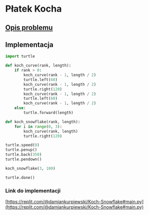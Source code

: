 # Płatek Kocha

## [Opis problemu](../../../../algorithms/fractals/koch-snowflake.md)

## Implementacja 

```python linenums="1"
import turtle

def koch_curve(rank, length):
    if rank > 0:
        koch_curve(rank - 1, length / 2)
        turtle.left(60)
        koch_curve(rank - 1, length / 2)
        turtle.right(120)
        koch_curve(rank - 1, length / 2)
        turtle.left(60)
        koch_curve(rank - 1, length / 2)
    else:
        turtle.forward(length)

def koch_snowflake(rank, length):
    for i in range(0, 3):
        koch_curve(rank, length)
        turtle.right(120)

turtle.speed(0)
turtle.penup()
turtle.back(350)
turtle.pendown()

koch_snowflake(3, 100)

turtle.done()
```

### Link do implementacji

[https://replit.com/@damiankurpiewski/Koch-Snowflake#main.py](https://replit.com/@damiankurpiewski/Koch-Snowflake#main.py)
